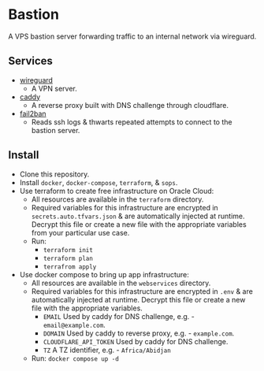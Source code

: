 # Bastion
A VPS bastion server forwarding traffic to an internal network via wireguard.

## Services
- [wireguard](https://www.wireguard.com/)
  * A VPN server.
- [caddy](https://caddyserver.com/)
  * A reverse proxy built with DNS challenge through cloudflare.
- [fail2ban](https://www.fail2ban.org)
  * Reads ssh logs & thwarts repeated attempts to connect to the bastion server.

## Install
- Clone this repository.
- Install `docker`, `docker-compose`, `terraform`, & `sops`.
- Use terraform to create free infrastructure on Oracle Cloud:
  * All resources are available in the `terraform` directory.
  * Required variables for this infrastructure are encrypted in
    `secrets.auto.tfvars.json` & are automatically injected at runtime. Decrypt
    this file or create a new file with the appropriate variables from your
    particular use case.
  * Run:
    + `terraform init`
    + `terraform plan`
    + `terrafrom apply`
- Use docker compose to bring up app infrastructure:
  * All resources are available in the `webservices` directory.
  * Required variables for this infrastructure are encrypted in `.env` & are
    automatically injected at runtime. Decrypt this file or create a new file
    with the appropriate variables.
    + `EMAIL` Used by caddy for DNS challenge, e.g. - `email@example.com`.
    + `DOMAIN` Used by caddy to reverse proxy, e.g. - `example.com`.
    + `CLOUDFLARE_API_TOKEN` Used by caddy for DNS challenge.
    + `TZ` A TZ identifier, e.g. - `Africa/Abidjan`
  * Run: `docker compose up -d`
